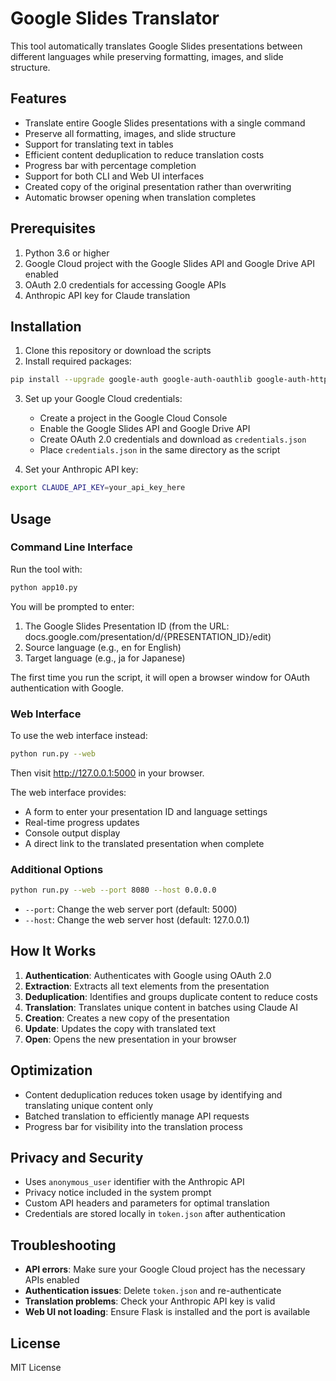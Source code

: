 # Google Slides Translator

This tool automatically translates Google Slides presentations between different languages while preserving formatting, images, and slide structure.

## Features

- Translate entire Google Slides presentations with a single command
- Preserve all formatting, images, and slide structure
- Support for translating text in tables
- Efficient content deduplication to reduce translation costs
- Progress bar with percentage completion
- Support for both CLI and Web UI interfaces
- Created copy of the original presentation rather than overwriting
- Automatic browser opening when translation completes

## Prerequisites

1. Python 3.6 or higher
2. Google Cloud project with the Google Slides API and Google Drive API enabled
3. OAuth 2.0 credentials for accessing Google APIs
4. Anthropic API key for Claude translation

## Installation

1. Clone this repository or download the scripts
2. Install required packages:

```bash
pip install --upgrade google-auth google-auth-oauthlib google-auth-httplib2 google-api-python-client anthropic tqdm flask
```

3. Set up your Google Cloud credentials:
   - Create a project in the Google Cloud Console
   - Enable the Google Slides API and Google Drive API
   - Create OAuth 2.0 credentials and download as `credentials.json`
   - Place `credentials.json` in the same directory as the script

4. Set your Anthropic API key:
```bash
export CLAUDE_API_KEY=your_api_key_here
```

## Usage

### Command Line Interface

Run the tool with:

```bash
python app10.py
```

You will be prompted to enter:
1. The Google Slides Presentation ID (from the URL: docs.google.com/presentation/d/{PRESENTATION_ID}/edit)
2. Source language (e.g., en for English)
3. Target language (e.g., ja for Japanese)

The first time you run the script, it will open a browser window for OAuth authentication with Google.

### Web Interface

To use the web interface instead:

```bash
python run.py --web
```

Then visit http://127.0.0.1:5000 in your browser.

The web interface provides:
- A form to enter your presentation ID and language settings
- Real-time progress updates
- Console output display
- A direct link to the translated presentation when complete

### Additional Options

```bash
python run.py --web --port 8080 --host 0.0.0.0
```

- `--port`: Change the web server port (default: 5000)
- `--host`: Change the web server host (default: 127.0.0.1)

## How It Works

1. **Authentication**: Authenticates with Google using OAuth 2.0
2. **Extraction**: Extracts all text elements from the presentation
3. **Deduplication**: Identifies and groups duplicate content to reduce costs
4. **Translation**: Translates unique content in batches using Claude AI
5. **Creation**: Creates a new copy of the presentation
6. **Update**: Updates the copy with translated text
7. **Open**: Opens the new presentation in your browser

## Optimization

- Content deduplication reduces token usage by identifying and translating unique content only
- Batched translation to efficiently manage API requests
- Progress bar for visibility into the translation process

## Privacy and Security

- Uses `anonymous_user` identifier with the Anthropic API
- Privacy notice included in the system prompt
- Custom API headers and parameters for optimal translation
- Credentials are stored locally in `token.json` after authentication

## Troubleshooting

- **API errors**: Make sure your Google Cloud project has the necessary APIs enabled
- **Authentication issues**: Delete `token.json` and re-authenticate
- **Translation problems**: Check your Anthropic API key is valid
- **Web UI not loading**: Ensure Flask is installed and the port is available

## License

MIT License
